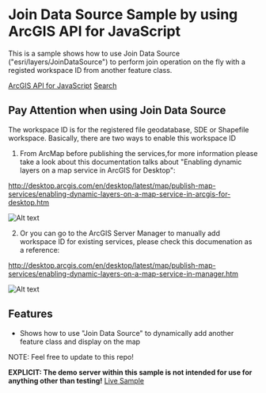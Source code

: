 # Join Data Source Sample by using ArcGIS API for JavaScript 

This is a sample shows how to use Join Data Source ("esri/layers/JoinDataSource") to perform join operation on the fly with a registed workspace ID from another feature class. 

[ArcGIS API for JavaScript](https://developers.arcgis.com/javascript/)
[Search](https://developers.arcgis.com/javascript/jsapi/joindatasource-amd.html)

## Pay Attention when using Join Data Source
The workspace ID is for the registered file geodatabase, SDE or Shapefile workspace. Basically, there are two ways to enable this workspace ID

1) From ArcMap before publishing the services,for more information please take a look about this documentation talks about "Enabling dynamic layers on a map service in ArcGIS for Desktop":

http://desktop.arcgis.com/en/desktop/latest/map/publish-map-services/enabling-dynamic-layers-on-a-map-service-in-arcgis-for-desktop.htm

![Alt text](https://cloud.githubusercontent.com/assets/5265346/8947025/dd9769a6-354a-11e5-8c59-6abc1e1f22c0.png "Add workspace ID from ArcMap")

2) Or you can go to the ArcGIS Server Manager to manually add workspace ID for existing services, please check this documenation as a reference: 

http://desktop.arcgis.com/en/desktop/latest/map/publish-map-services/enabling-dynamic-layers-on-a-map-service-in-manager.htm

![Alt text](https://cloud.githubusercontent.com/assets/5265346/8947024/dd88c6e4-354a-11e5-8e19-101bbab3473a.png "Add workspace ID from ArcGIS Server")

## Features

* Shows how to use "Join Data Source" to dynamically add another feature class and display on the map 

NOTE: Feel free to update to this repo!

**EXPLICIT: The demo server within this sample is not intended for use for anything other than testing!**
[Live Sample](http://esri.github.io/developer-support/web-js/join-data-source/JoinDataSource_Final.html)

